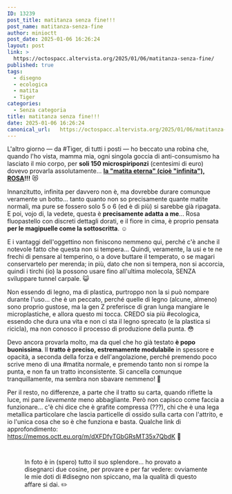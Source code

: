 ```yaml
---
ID: 13239
post_title: matitanza senza fine!!!
post_name: matitanza-senza-fine
author: minioctt
post_date: 2025-01-06 16:26:24
layout: post
link: >
  https://octospacc.altervista.org/2025/01/06/matitanza-senza-fine/
published: true
tags:
  - disegno
  - ecologica
  - matita
  - Tiger
categories:
  - Senza categoria
title: matitanza senza fine!!!
date: 2025-01-06 16:26:24
canonical_url:   https://octospacc.altervista.org/2025/01/06/matitanza-senza-fine/
---
```

<!-- wp:paragraph -->
<p>L'altro giorno — da #Tiger, di tutti i posti — ho beccato una robina che, quando l'ho vista, mamma mia, ogni singola goccia di anti-consumismo ha lasciato il mio corpo, per <strong>soli 150 microspiriponzi</strong> (centesimi di euro) dovevo provarla assolutamente... <strong><a href="https://flyingtiger.com/it-it/products/pink-everlasting-pencil-3057015">la "matita eterna" (cioè "infinita"), ROSA</a>!!!</strong> 😻</p>
<!-- /wp:paragraph -->

<!-- wp:paragraph -->
<p>Innanzitutto, infinita per davvero non è, ma dovrebbe durare comunque veramente un botto... tanto quanto non so precisamente quante matite normali, ma pure se fossero solo 5 o 6 (ed è di più) si sarebbe già ripagata. E poi, vojo di, la vedete, questa è <strong>precisamente adatta a me</strong>... Rosa fluopastello con discreti dettagli dorati, e il fiore in cima, è proprio pensata <strong>per le magipuelle come la sottoscritta</strong>. ☺️</p>
<!-- /wp:paragraph -->

<!-- wp:paragraph -->
<p>E i vantaggi dell'oggettino non finiscono nemmeno qui, perché c'è anche il notevole fatto che questa non si tempera... Quindi, veramente, la usi e te ne frechi di pensare al temperino, o a dove buttare il temperato, o se magari conservartelo per merenda; in più, dato che non si tempera, non si accorcia, quindi i tirchi (io) la possono usare fino all'ultima molecola, SENZA sviluppare tunnel carpale. 😺</p>
<!-- /wp:paragraph -->

<!-- wp:paragraph -->
<p>Non essendo di legno, ma di plastica, purtroppo non la si può nompare durante l'uso... che è un peccato, perché quelle di legno (alcune, almeno) sono proprio gustose, ma la gen Z preferisce di gran lunga mangiare le microplastiche, e allora questo mi tocca. CREDO sia più #ecologica, essendo che dura una vita e non ci sta il legno sprecato (e la plastica si ricicla), ma non conosco il processo di produzione della punta. 😳</p>
<!-- /wp:paragraph -->

<!-- wp:paragraph -->
<p>Devo ancora provarla molto, ma da quel che ho già testato <strong>è popo buonissima</strong>. Il <strong>tratto è preciso, estremamente modulabile</strong> in spessore e opacità, a seconda della forza e dell'angolazione, perché premendo poco scrive meno di una #matita normale, e premendo tanto non si rompe la punta, e non fa un tratto inconsistente. Si cancella comunque tranquillamente, ma sembra non sbavare nemmeno! 🤤</p>
<!-- /wp:paragraph -->

<!-- wp:paragraph -->
<p>Per il resto, no differenze, a parte che il tratto su carta, quando riflette la luce, mi pare <em>lievemente</em> meno abbagliante. Però non capisco come faccia a funzionare... c'è chi dice che è grafite compressa (???), chi che è una lega metallica particolare che lascia particelle di ossido sulla carta con l'attrito, e io l'unica cosa che so è che funziona e basta. Qualche link di approfondimento: <a href="https://memos.octt.eu.org/m/dXFDfyTGbGRsMT35x7QbdK">https://memos.octt.eu.org/m/dXFDfyTGbGRsMT35x7QbdK</a> 👻</p>
<!-- /wp:paragraph -->

<!-- wp:paragraph -->
<p></p>
<!-- /wp:paragraph -->

<!-- wp:gallery {"linkTo":"none"} -->
<figure class="wp-block-gallery has-nested-images columns-default is-cropped"><!-- wp:image {"id":13242,"sizeSlug":"large","linkDestination":"none"} -->
<figure class="wp-block-image size-large"><img src="{{site.cdnurl}}/assets/uploads/2025/01/IMG_20250106_135050-960x720.jpg" alt="" class="wp-image-13242"/></figure>
<!-- /wp:image -->

<!-- wp:image {"id":13241,"sizeSlug":"large","linkDestination":"none"} -->
<figure class="wp-block-image size-large"><img src="{{site.cdnurl}}/assets/uploads/2025/01/IMG_20250106_145205-960x720.jpg" alt="" class="wp-image-13241"/></figure>
<!-- /wp:image --><figcaption class="blocks-gallery-caption wp-element-caption">In foto è in (spero) tutto il suo splendore... ho provato a disegnarci due cosine, per provare e per far vedere: ovviamente le mie doti di #disegno non spiccano, ma la qualità di questo affare si dai. ✏️</figcaption></figure>
<!-- /wp:gallery -->